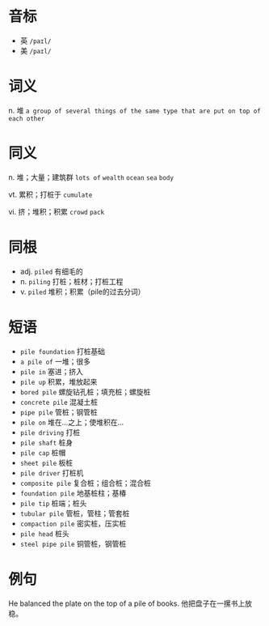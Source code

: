 # 音标

- 英 `/paɪl/`
- 美 `/paɪl/`

# 词义

n. 堆
`a group of several things of the same type that are put on top of each other`

# 同义

n. 堆；大量；建筑群
`lots of` `wealth` `ocean` `sea` `body`

vt. 累积；打桩于
`cumulate`

vi. 挤；堆积；积累
`crowd` `pack`

# 同根

- adj. `piled` 有细毛的
- n. `piling` 打桩；桩材；打桩工程
- v. `piled` 堆积；积累（pile的过去分词）

# 短语

- `pile foundation` 打桩基础
- `a pile of` 一堆；很多
- `pile in` 塞进；挤入
- `pile up` 积累，堆放起来
- `bored pile` 螺旋钻孔桩；填充桩；螺旋桩
- `concrete pile` 混凝土桩
- `pipe pile` 管桩；钢管桩
- `pile on` 堆在…之上；使堆积在…
- `pile driving` 打桩
- `pile shaft` 桩身
- `pile cap` 桩帽
- `sheet pile` 板桩
- `pile driver` 打桩机
- `composite pile` 复合桩；组合桩；混合桩
- `foundation pile` 地基桩柱；基椿
- `pile tip` 桩端；桩头
- `tubular pile` 管桩，管柱；管套桩
- `compaction pile` 密实桩，压实桩
- `pile head` 桩头
- `steel pipe pile` 铜管桩，钢管桩

# 例句

He balanced the plate on the top of a pile of books.
他把盘子在一摞书上放稳。


